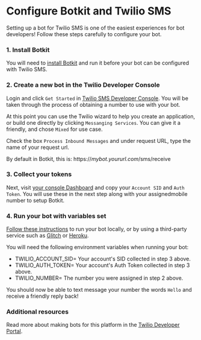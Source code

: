 # Configure Botkit and Twilio SMS

Setting up a bot for Twilio SMS is one of the easiest experiences for bot developers! Follow these steps carefully to configure your bot.

### 1. Install Botkit

You will need to [install Botkit](../readme-twiliosms.md#getting-started) and run it before your bot can be configured with Twilio SMS.

### 2. Create a new bot in the Twilio Developer Console

Login and click `Get Started`  in [Twilio SMS Developer Console](https://www.twilio.com/console/sms/dashboard). You will be taken through the process of obtaining a number to use with your bot.

At this point you can use the Twilio wizard to help you create an application, or build one directly by clicking `Messanging Services`. You can give it a friendly, and chose `Mixed` for use case.

Check the box `Process Inbound Messages` and under request URL, type the name of your request url.

By default in Botkit, this is:
https://*mybot.yoururl.com*/sms/receive

### 3. Collect your tokens

Next, visit [your console Dashboard](https://www.twilio.com/console) and copy your `Account SID` and `Auth Token`. You will use these in the next step along with your assignedmobile number to setup Botkit.

### 4. Run your bot with variables set

 [Follow these instructions](../readme-twiliosms.md#getting-started) to run your bot locally, or by using a third-party service such as [Glitch](https://glitch.com) or [Heroku](https://heroku.com).

 You will need the following environment variables when running your bot:

* TWILIO_ACCOUNT_SID= Your account's SID collected in step 3 above.
* TWILIO_AUTH_TOKEN= Your account's Auth Token collected in step 3 above.
* TWILIO_NUMBER= The number you were assigned in step 2 above.

You should now be able to text message your number the words `Hello` and receive a friendly reply back!

### Additional resources

Read more about making bots for this platform in the [Twilio Developer Portal](https://www.twilio.com/console).
